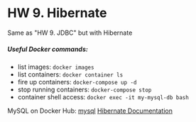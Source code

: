 # HW 9. Hibernate

Same as "HW 9. JDBC" but with Hibernate

##### Useful Docker commands:
- list images: ```docker images```
- list containers: ```docker container ls```
- fire up containers: ```docker-compose up -d```
- stop running containers: ```docker-compose stop```
- container shell access: ```docker exec -it my-mysql-db bash```

MySQL on Docker Hub: [mysql](https://hub.docker.com/r/_/mysql/)
[Hibernate Documentation](http://hibernate.org/orm/documentation/5.2/)
